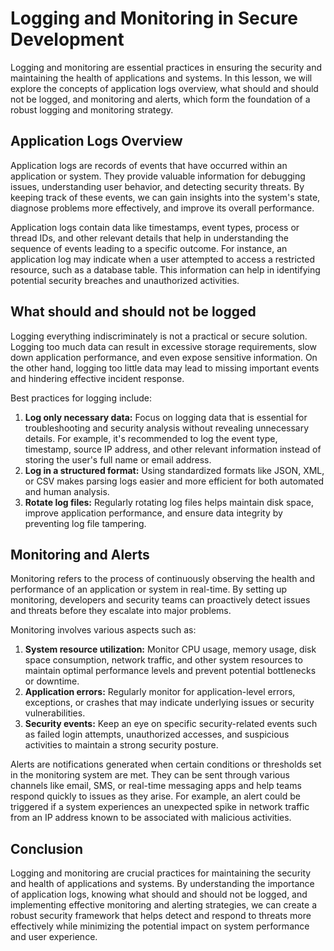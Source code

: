  # Logging and Monitoring in Secure Development

Logging and monitoring are essential practices in ensuring the security and maintaining the health of applications and systems. In this lesson, we will explore the concepts of application logs overview, what should and should not be logged, and monitoring and alerts, which form the foundation of a robust logging and monitoring strategy.

## Application Logs Overview

Application logs are records of events that have occurred within an application or system. They provide valuable information for debugging issues, understanding user behavior, and detecting security threats. By keeping track of these events, we can gain insights into the system's state, diagnose problems more effectively, and improve its overall performance.

Application logs contain data like timestamps, event types, process or thread IDs, and other relevant details that help in understanding the sequence of events leading to a specific outcome. For instance, an application log may indicate when a user attempted to access a restricted resource, such as a database table. This information can help in identifying potential security breaches and unauthorized activities.

## What should and should not be logged

Logging everything indiscriminately is not a practical or secure solution. Logging too much data can result in excessive storage requirements, slow down application performance, and even expose sensitive information. On the other hand, logging too little data may lead to missing important events and hindering effective incident response.

Best practices for logging include:

1. **Log only necessary data:** Focus on logging data that is essential for troubleshooting and security analysis without revealing unnecessary details. For example, it's recommended to log the event type, timestamp, source IP address, and other relevant information instead of storing the user's full name or email address.
2. **Log in a structured format:** Using standardized formats like JSON, XML, or CSV makes parsing logs easier and more efficient for both automated and human analysis.
3. **Rotate log files:** Regularly rotating log files helps maintain disk space, improve application performance, and ensure data integrity by preventing log file tampering.

## Monitoring and Alerts

Monitoring refers to the process of continuously observing the health and performance of an application or system in real-time. By setting up monitoring, developers and security teams can proactively detect issues and threats before they escalate into major problems.

Monitoring involves various aspects such as:

1. **System resource utilization:** Monitor CPU usage, memory usage, disk space consumption, network traffic, and other system resources to maintain optimal performance levels and prevent potential bottlenecks or downtime.
2. **Application errors:** Regularly monitor for application-level errors, exceptions, or crashes that may indicate underlying issues or security vulnerabilities.
3. **Security events:** Keep an eye on specific security-related events such as failed login attempts, unauthorized accesses, and suspicious activities to maintain a strong security posture.

Alerts are notifications generated when certain conditions or thresholds set in the monitoring system are met. They can be sent through various channels like email, SMS, or real-time messaging apps and help teams respond quickly to issues as they arise. For example, an alert could be triggered if a system experiences an unexpected spike in network traffic from an IP address known to be associated with malicious activities.

## Conclusion

Logging and monitoring are crucial practices for maintaining the security and health of applications and systems. By understanding the importance of application logs, knowing what should and should not be logged, and implementing effective monitoring and alerting strategies, we can create a robust security framework that helps detect and respond to threats more effectively while minimizing the potential impact on system performance and user experience.
